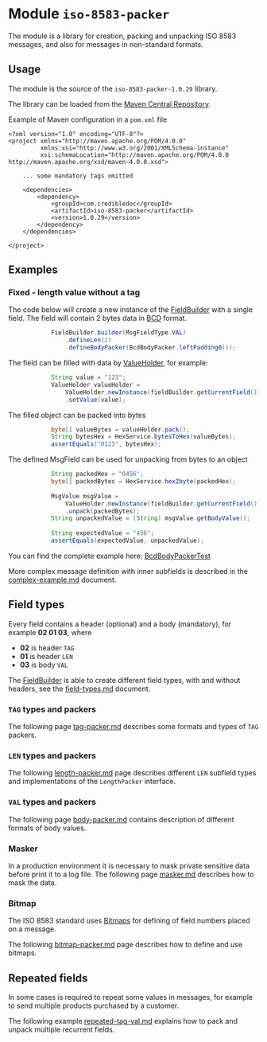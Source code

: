 # Module `iso-8583-packer`

The module is a library for creation, packing and unpacking ISO 8583 messages,
and also for messages in non-standard formats.

## Usage
The module is the source of the `iso-8583-packer-1.0.29` library.

The library can be loaded from the [Maven Central Repository](https://mvnrepository.com/artifact/com.credibledoc/iso-8583-packer).

Example of Maven configuration in a `pom.xml` file

    <?xml version="1.0" encoding="UTF-8"?>
    <project xmlns="http://maven.apache.org/POM/4.0.0"
             xmlns:xsi="http://www.w3.org/2001/XMLSchema-instance"
             xsi:schemaLocation="http://maven.apache.org/POM/4.0.0 http://maven.apache.org/xsd/maven-4.0.0.xsd">
    
        ... some mandatory tags omitted
    
        <dependencies>
            <dependency>
                <groupId>com.credibledoc</groupId>
                <artifactId>iso-8583-packer</artifactId>
                <version>1.0.29</version>
            </dependency>
        </dependencies>
    
    </project>

## Examples

### Fixed - length value without a tag

The code below will create a new instance of the [FieldBuilder](https://github.com/credibledoc/credible-doc/blob/master/iso-8583-packer/src/main/java/com/credibledoc/iso8583packer/FieldBuilder.java) with a single field.
The field will contain 2 bytes data in [BCD](https://en.wikipedia.org/wiki/Binary-coded_decimal) format.

```Java
            FieldBuilder.builder(MsgFieldType.VAL)
                .defineLen(2)
                .defineBodyPacker(BcdBodyPacker.leftPadding0());
```

The field can be filled with data by [ValueHolder](https://github.com/credibledoc/credible-doc/blob/master/iso-8583-packer/src/main/java/com/credibledoc/iso8583packer/ValueHolder.java),
for example:
```Java
            String value = "123";
            ValueHolder valueHolder =
                ValueHolder.newInstance(fieldBuilder.getCurrentField())
                .setValue(value);
```

The filled object can be packed into bytes
```Java
            byte[] valueBytes = valueHolder.pack();
            String bytesHex = HexService.bytesToHex(valueBytes);
            assertEquals("0123", bytesHex);
```

The defined MsgField can be used for unpacking from bytes to an object
```Java
            String packedHex = "0456";
            byte[] packedBytes = HexService.hex2byte(packedHex);
            
            MsgValue msgValue =
                ValueHolder.newInstance(fieldBuilder.getCurrentField())
                .unpack(packedBytes);
            String unpackedValue = (String) msgValue.getBodyValue();
    
            String expectedValue = "456";
            assertEquals(expectedValue, unpackedValue);
```

You can find the complete example here: [BcdBodyPackerTest](https://github.com/credibledoc/credible-doc/blob/master/iso-8583-packer/src/test/java/com/credibledoc/iso8583packer/bcd/BcdBodyPackerTest.java)

More complex message definition with inner subfields is described in the [complex-example.md](doc/complex-example.md) document.

## Field types
Every field contains a header (optional) and a body (mandatory), for example <b>02 01 03</b>, where
* <b>02</b> is header `TAG`
* <b>01</b> is header `LEN`
* <b>03</b> is body `VAL`

The [FieldBuilder](https://github.com/credibledoc/credible-doc/blob/master/iso-8583-packer/src/main/java/com/credibledoc/iso8583packer/FieldBuilder.java)
is able to create different field types, with and without headers, see the [field-types.md](doc/field-types.md) document.

### `TAG` types and packers
The following page [tag-packer.md](doc/tag/tag-packer.md) describes some formats and types of `TAG` packers.

### `LEN` types and packers
The following [length-packer.md](doc/length/length-packer.md) page describes different `LEN` subfield types
and implementations of the `LengthPacker` interface.

### `VAL` types and packers
The following page [body-packer.md](doc/body/body-packer.md) contains description of different formats of body values.

### Masker
In a production environment it is necessary to mask private sensitive data before print it to a log file.
The following page [masker.md](doc/masking/masker.md) describes how to mask the data.

### Bitmap
The ISO 8583 standard uses [Bitmaps](https://en.wikipedia.org/wiki/ISO_8583#Bitmaps) for defining of field numbers placed on a message.

The following [bitmap-packer.md](doc/bitmap/bitmap-packer.md) page describes how to define and use bitmaps.

## Repeated fields
In some cases is required to repeat some values in messages, for example to send multiple products purchased by a customer.

The following example [repeated-tag-val.md](doc/repeated/repeated-tag-val.md)
explains how to pack and unpack multiple recurrent fields.